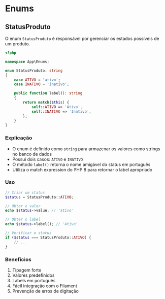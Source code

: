 # Enums

## StatusProduto

O enum `StatusProduto` é responsável por gerenciar os estados possíveis de um produto.

```php
<?php

namespace App\Enums;

enum StatusProduto: string
{
    case ATIVO = 'ativo';
    case INATIVO = 'inativo';

    public function label(): string
    {
        return match($this) {
            self::ATIVO => 'Ativo',
            self::INATIVO => 'Inativo',
        };
    }
}
```

### Explicação

- O enum é definido como `string` para armazenar os valores como strings no banco de dados
- Possui dois casos: `ATIVO` e `INATIVO`
- O método `label()` retorna o nome amigável do status em português
- Utiliza o match expression do PHP 8 para retornar o label apropriado

### Uso

```php
// Criar um status
$status = StatusProduto::ATIVO;

// Obter o valor
echo $status->value; // 'ativo'

// Obter o label
echo $status->label(); // 'Ativo'

// Verificar o status
if ($status === StatusProduto::ATIVO) {
    // ...
}
```

### Benefícios

1. Tipagem forte
2. Valores predefinidos
3. Labels em português
4. Fácil integração com o Filament
5. Prevenção de erros de digitação 